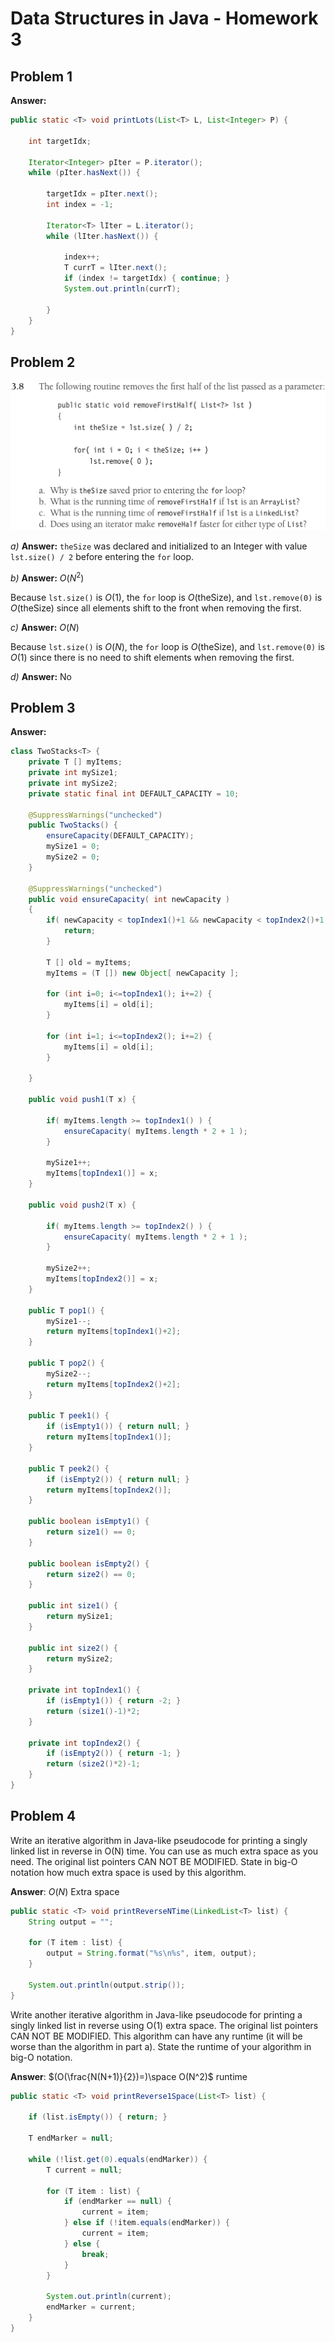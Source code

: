 # Data Structures in Java - Homework 3

## Problem 1
__Answer:__
```Java
public static <T> void printLots(List<T> L, List<Integer> P) {

    int targetIdx;

    Iterator<Integer> pIter = P.iterator();
    while (pIter.hasNext()) {

        targetIdx = pIter.next();
        int index = -1;

        Iterator<T> lIter = L.iterator();
        while (lIter.hasNext()) {

            index++;
            T currT = lIter.next();
            if (index != targetIdx) { continue; }
            System.out.println(currT);
            
        }
    }
}
```

## Problem 2
![](ex3_8.png)

*a)* __Answer:__ `theSize` was declared and initialized to an Integer with value `lst.size() / 2` before entering the `for` loop.

*b)* __Answer:__ $O(N^2)$

 Because `lst.size()` is $O(1)$, the `for` loop is $O(\text{theSize})$, and `lst.remove(0)` is $O(\text{theSize})$ since all elements shift to the front when removing the first. 

*c)* __Answer:__ $O(N)$

 Because `lst.size()` is $O(N)$, the `for` loop is $O(\text{theSize})$, and `lst.remove(0)` is $O(1)$ since there is no need to shift elements when removing the first.

*d)* __Answer:__ No


## Problem 3
__Answer:__
```Java
class TwoStacks<T> {
    private T [] myItems;
    private int mySize1;
    private int mySize2;
    private static final int DEFAULT_CAPACITY = 10;

    @SuppressWarnings("unchecked")
    public TwoStacks() {
        ensureCapacity(DEFAULT_CAPACITY);
        mySize1 = 0;
        mySize2 = 0;
    }

    @SuppressWarnings("unchecked")
    public void ensureCapacity( int newCapacity )
    {
        if( newCapacity < topIndex1()+1 && newCapacity < topIndex2()+1 ) {
            return;
        }

        T [] old = myItems;
        myItems = (T []) new Object[ newCapacity ];

        for (int i=0; i<=topIndex1(); i+=2) {
            myItems[i] = old[i];
        }

        for (int i=1; i<=topIndex2(); i+=2) {
            myItems[i] = old[i];
        }

    }

    public void push1(T x) {

        if( myItems.length >= topIndex1() ) {
            ensureCapacity( myItems.length * 2 + 1 );
        }

        mySize1++; 
        myItems[topIndex1()] = x; 
    }

    public void push2(T x) {

        if( myItems.length >= topIndex2() ) {
            ensureCapacity( myItems.length * 2 + 1 );
        }

        mySize2++;
        myItems[topIndex2()] = x;  
    }

    public T pop1() {
        mySize1--;
        return myItems[topIndex1()+2];
    }

    public T pop2() {
        mySize2--;
        return myItems[topIndex2()+2];
    }

    public T peek1() {
        if (isEmpty1()) { return null; } 
        return myItems[topIndex1()];
    }

    public T peek2() {
        if (isEmpty2()) { return null; } 
        return myItems[topIndex2()];
    }

    public boolean isEmpty1() {
        return size1() == 0;
    }

    public boolean isEmpty2() {
        return size2() == 0;
    }

    public int size1() {
        return mySize1;
    }

    public int size2() {
        return mySize2;
    }

    private int topIndex1() {
        if (isEmpty1()) { return -2; }
        return (size1()-1)*2;
    }

    private int topIndex2() {
        if (isEmpty2()) { return -1; }
        return (size2()*2)-1;
    }
}
```


## Problem 4

 Write an iterative algorithm in Java-like pseudocode for printing a singly linked list in reverse in O(N) time. You can use as much extra space as you need. The original list pointers CAN NOT BE MODIFIED. State in big-O notation how much extra space is used by this algorithm.

__Answer__: $O(N)$ Extra space
```Java
public static <T> void printReverseNTime(LinkedList<T> list) {
    String output = "";

    for (T item : list) {
        output = String.format("%s\n%s", item, output);
    }

    System.out.println(output.strip());
}
```

Write another iterative algorithm in Java-like pseudocode for printing a singly linked list in reverse using O(1) extra space. The original list pointers CAN NOT BE MODIFIED. This algorithm can have any runtime (it will be worse than the algorithm in part a). State the runtime of your algorithm in big-O notation.

__Answer__: $(O(\frac{N(N+1)}{2})=)\space O(N^2)$ runtime
```Java
public static <T> void printReverse1Space(List<T> list) {
    
    if (list.isEmpty()) { return; }
    
    T endMarker = null;

    while (!list.get(0).equals(endMarker)) {
        T current = null;

        for (T item : list) {
            if (endMarker == null) {
                current = item;
            } else if (!item.equals(endMarker)) {
                current = item;
            } else {
                break;
            }
        }

        System.out.println(current);
        endMarker = current;
    }
}
```